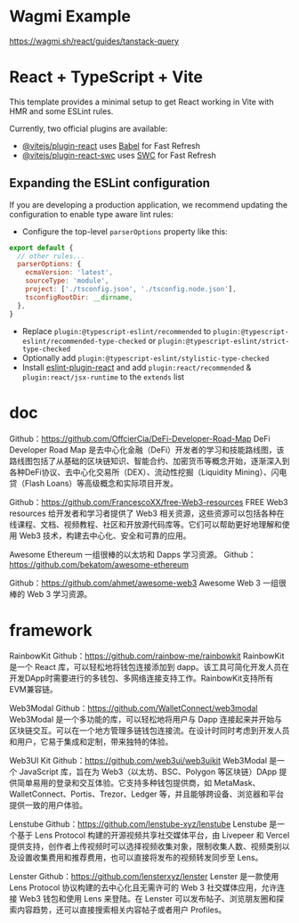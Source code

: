 # Wagmi Example
https://wagmi.sh/react/guides/tanstack-query

# React + TypeScript + Vite

This template provides a minimal setup to get React working in Vite with HMR and some ESLint rules.

Currently, two official plugins are available:

- [@vitejs/plugin-react](https://github.com/vitejs/vite-plugin-react/blob/main/packages/plugin-react/README.md) uses [Babel](https://babeljs.io/) for Fast Refresh
- [@vitejs/plugin-react-swc](https://github.com/vitejs/vite-plugin-react-swc) uses [SWC](https://swc.rs/) for Fast Refresh

## Expanding the ESLint configuration

If you are developing a production application, we recommend updating the configuration to enable type aware lint rules:

- Configure the top-level `parserOptions` property like this:

```js
export default {
  // other rules...
  parserOptions: {
    ecmaVersion: 'latest',
    sourceType: 'module',
    project: ['./tsconfig.json', './tsconfig.node.json'],
    tsconfigRootDir: __dirname,
  },
}
```

- Replace `plugin:@typescript-eslint/recommended` to `plugin:@typescript-eslint/recommended-type-checked` or `plugin:@typescript-eslint/strict-type-checked`
- Optionally add `plugin:@typescript-eslint/stylistic-type-checked`
- Install [eslint-plugin-react](https://github.com/jsx-eslint/eslint-plugin-react) and add `plugin:react/recommended` & `plugin:react/jsx-runtime` to the `extends` list

# doc
Github：https://github.com/OffcierCia/DeFi-Developer-Road-Map
DeFi Developer Road Map 是去中心化金融（DeFi）开发者的学习和技能路线图，该路线图包括了从基础的区块链知识、智能合约、加密货币等概念开始，逐渐深入到各种DeFi协议、去中心化交易所（DEX）、流动性挖掘（Liquidity Mining）、闪电贷（Flash Loans）等高级概念和实际项目开发。

Github：https://github.com/FrancescoXX/free-Web3-resources
FREE Web3 resources 给开发者和学习者提供了 Web3 相关资源，这些资源可以包括各种在线课程、文档、视频教程、社区和开放源代码库等。它们可以帮助更好地理解和使用 Web3 技术，构建去中心化、安全和可靠的应用。

Awesome Ethereum 一组很棒的以太坊和 Dapps 学习资源。
Github：https://github.com/bekatom/awesome-ethereum

Github：https://github.com/ahmet/awesome-web3
Awesome Web 3 一组很棒的 Web 3 学习资源。


# framework
RainbowKit
Github：https://github.com/rainbow-me/rainbowkit
RainbowKit 是一个 React 库，可以轻松地将钱包连接添加到 dapp。该工具可简化开发人员在开发DApp时需要进行的多钱包、多网络连接支持工作。RainbowKit支持所有EVM兼容链。

Web3Modal
Github：https://github.com/WalletConnect/web3modal
Web3Modal 是一个多功能的库，可以轻松地将用户与 Dapp 连接起来并开始与区块链交互。可以在一个地方管理多链钱包连接流。在设计时同时考虑到开发人员和用户，它易于集成和定制，带来独特的体验。

Web3UI Kit
Github：https://github.com/web3ui/web3uikit
Web3Modal 是一个 JavaScript 库，旨在为 Web3（以太坊、BSC、Polygon 等区块链）DApp 提供简单易用的登录和交互体验。它支持多种钱包提供商，如 MetaMask、WalletConnect、Portis、Trezor、Ledger 等，并且能够跨设备、浏览器和平台提供一致的用户体验。





Lenstube
Github：https://github.com/lenstube-xyz/lenstube
Lenstube 是一个基于 Lens Protocol 构建的开源视频共享社交媒体平台，由 Livepeer 和 Vercel 提供支持，创作者上传视频时可以选择视频收集对象，限制收集人数、视频类别以及设置收集费用和推荐费用，也可以直接将发布的视频转发同步至 Lens。

Lenster
Github：https://github.com/lensterxyz/lenster
Lenster 是一款使用 Lens Protocol 协议构建的去中心化且无需许可的 Web 3 社交媒体应用，允许连接 Web3 钱包和使用 Lens 来登陆。在 Lenster 可以发布帖子、浏览朋友圈和探索内容趋势，还可以直接搜索相关内容帖子或者用户 Profiles。